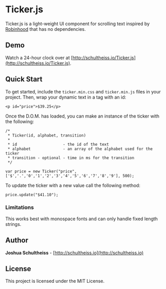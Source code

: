 # Ticker.js

Ticker.js is a light-weight UI component for scrolling text inspired by [Robinhood](https://github.com/robinhood/ticker) that has no dependencies.

## Demo

Watch a 24-hour clock over at [http://schultheiss.io/Ticker.js](http://schultheiss.io/Ticker.js).

## Quick Start

To get started, include the `ticker.min.css` and `ticker.min.js` files in your project. Then, wrap your dynamic text in a tag with an id:

```
<p id="price">$39.25</p>
```

Once the D.O.M. has loaded, you can make an instance of the ticker with the following:

```
/*
 * Ticker(id, alphabet, transition)
 *
 * id                    - the id of the text
 * alphabet              - an array of the alphabet used for the ticker
 * transition - optional - time in ms for the transition
 */

var price = new Ticker("price", ['$','.','0','1','2','3','4','5','6','7','8','9'], 500);
```

To update the ticker with a new value call the following method:

```
price.update("$41.10");
```
### Limitations

This works best with monospace fonts and can only handle fixed length strings.


## Author

**Joshua Schultheiss** - [http://schultheiss.io](http://schultheiss.io)

## License

This project is licensed under the MIT License.
